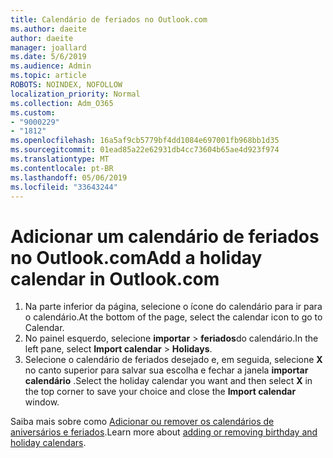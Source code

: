 ```yaml
---
title: Calendário de feriados no Outlook.com
ms.author: daeite
author: daeite
manager: joallard
ms.date: 5/6/2019
ms.audience: Admin
ms.topic: article
ROBOTS: NOINDEX, NOFOLLOW
localization_priority: Normal
ms.collection: Adm_O365
ms.custom:
- "9000229"
- "1812"
ms.openlocfilehash: 16a5af9cb5779bf4dd1084e697001fb968bb1d35
ms.sourcegitcommit: 01ead85a22e62931db4cc73604b65ae4d923f974
ms.translationtype: MT
ms.contentlocale: pt-BR
ms.lasthandoff: 05/06/2019
ms.locfileid: "33643244"
---
```

# <a name="add-a-holiday-calendar-in-outlookcom"></a><span data-ttu-id="02183-102">Adicionar um calendário de feriados no Outlook.com</span><span class="sxs-lookup"><span data-stu-id="02183-102">Add a holiday calendar in Outlook.com</span></span>

1. <span data-ttu-id="02183-103">Na parte inferior da página, selecione o ícone do calendário para ir para o calendário.</span><span class="sxs-lookup"><span data-stu-id="02183-103">At the bottom of the page, select the calendar icon to go to Calendar.</span></span>
1. <span data-ttu-id="02183-104">No painel esquerdo, selecione **importar** > **feriados**do calendário.</span><span class="sxs-lookup"><span data-stu-id="02183-104">In the left pane, select **Import calendar** > **Holidays**.</span></span>
1. <span data-ttu-id="02183-105">Selecione o calendário de feriados desejado e, em seguida, selecione **X** no canto superior para salvar sua escolha e fechar a janela **importar calendário** .</span><span class="sxs-lookup"><span data-stu-id="02183-105">Select the holiday calendar you want and then select **X** in the top corner to save your choice and close the **Import calendar** window.</span></span>

<span data-ttu-id="02183-106">Saiba mais sobre como [Adicionar ou remover os calendários de aniversários e feriados](https://support.office.com/article/b8e636da-fda8-413f-940e-68396efa49a6).</span><span class="sxs-lookup"><span data-stu-id="02183-106">Learn more about [adding or removing birthday and holiday calendars](https://support.office.com/article/b8e636da-fda8-413f-940e-68396efa49a6).</span></span>